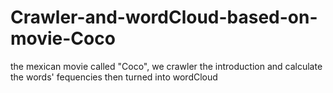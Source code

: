 # Crawler-and-wordCloud-based-on-movie-Coco
the mexican movie called "Coco", we crawler the introduction and calculate the words' fequencies then turned into wordCloud
